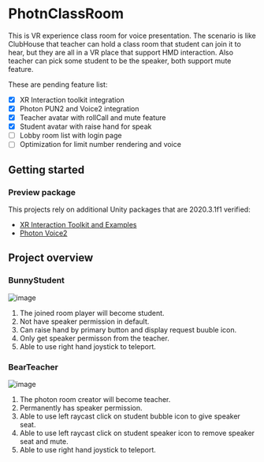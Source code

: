 # PhotnClassRoom
This is VR experience class room for voice presentation. The scenario is like ClubHouse that teacher can hold a class room that student can join it to hear, but they are all in a VR place that support HMD interaction. Also teacher can pick some student to be the speaker, both support mute feature.

These are pending feature list:
- [x] XR Interaction toolkit integration
- [x] Photon PUN2 and Voice2 integration
- [x] Teacher avatar with rollCall and mute feature
- [x] Student avatar with raise hand for speak
- [ ] Lobby room list with login page
- [ ] Optimization for limit number rendering and voice

## Getting started
### Preview package
This projects rely on additional Unity packages that are 2020.3.1f1 verified:
- [XR Interaction Toolkit and Examples](https://github.com/Unity-Technologies/XR-Interaction-Toolkit-Examples)
- [Photon Voice2](https://assetstore.unity.com/packages/tools/audio/photon-voice-2-130518)

## Project overview

### BunnyStudent
![image](https://user-images.githubusercontent.com/13402112/182073693-985cc3b9-609e-4257-b6ff-7a67947323e3.png)
1. The joined room player will become student.
2. Not have speaker permission in default.
3. Can raise hand by primary button and display request buuble icon.
4. Only get speaker permisson from the teacher.
5. Able to use right hand joystick to teleport.


### BearTeacher 
![image](https://user-images.githubusercontent.com/13402112/182072631-e6dc9015-797e-4b7a-81c7-ea3d3214ab7b.png)
1. The photon room creator will become teacher.
2. Permanently has speaker permission.
3. Able to use left raycast click on student bubble icon to give speaker seat.
4. Able to use left raycast click on student speaker icon to remove speaker seat and mute.
5. Able to use right hand joystick to teleport.
